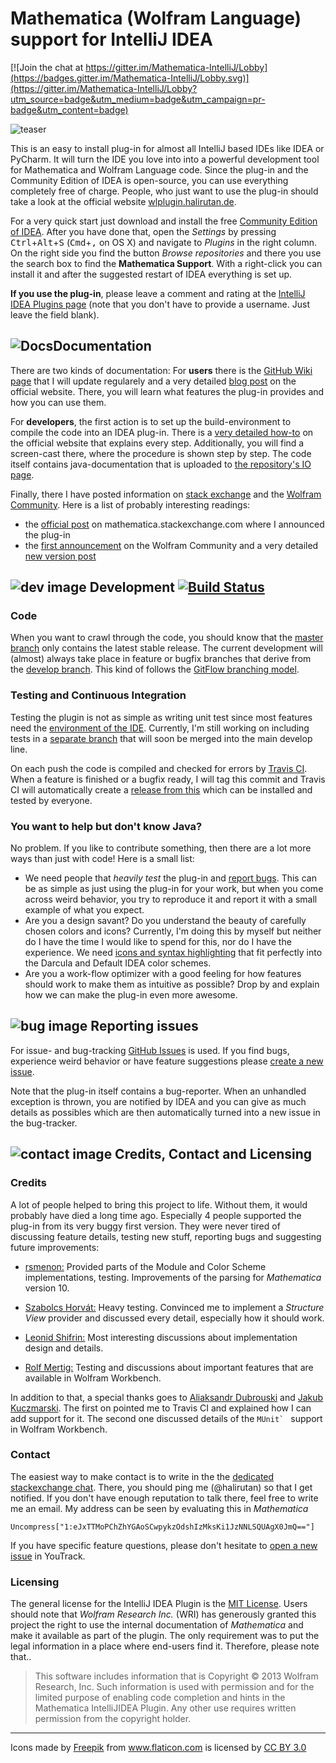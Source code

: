 # Mathematica (Wolfram Language) support for IntelliJ IDEA

[![Join the chat at https://gitter.im/Mathematica-IntelliJ/Lobby](https://badges.gitter.im/Mathematica-IntelliJ/Lobby.svg)](https://gitter.im/Mathematica-IntelliJ/Lobby?utm_source=badge&utm_medium=badge&utm_campaign=pr-badge&utm_content=badge)

![teaser](http://i.stack.imgur.com/N5KVt.gif)

This is an easy to install plug-in for almost all IntelliJ based IDEs like IDEA or PyCharm. It will turn the IDE you love into into a powerful development tool for Mathematica and Wolfram Language  code. Since the plug-in and the Community Edition of IDEA  is open-source, you can use everything completely free of charge.
People, who just want to use the plug-in should take a look at the official website [wlplugin.halirutan.de](http://wlplugin.halirutan.de/).

For a very quick start just download and install the free [Community Edition of IDEA](https://www.jetbrains.com/idea/download/). After you have done that, open the *Settings* by pressing <kbd>Ctrl</kbd>+<kbd>Alt</kbd>+<kbd>S</kbd> (<kbd>Cmd</kbd>+<kbd>,</kbd> on OS X) and navigate to *Plugins* in the right column. On the right side you find the button *Browse repositories* and there you use the search box to find the **Mathematica Support**. With a right-click you can install it and after the suggested restart of IDEA everything is set up.

**If you use the plug-in**, please leave a comment and rating at the [IntelliJ IDEA Plugins page](https://plugins.jetbrains.com/plugin/writeComment?pr=idea&pluginId=7232)
 (note that you don't have to provide a username. Just leave the field blank).
## ![Docs][doc-image]Documentation

There are two kinds of documentation: For **users** there is the [GitHub Wiki page](https://github.com/halirutan/Mathematica-IntelliJ-Plugin/wiki) that I will update regularely and a very detailed [blog post](http://wlplugin.halirutan.de/index.php/blog/7-how-to-use-idea-effectively-with-mathematica-code) on the official website. There, you will learn what features the plug-in provides and how you can use them.

For **developers**, the first action is to set up the build-environment to compile the code into an IDEA plug-in. There is a [very detailed how-to](http://wlplugin.halirutan.de/index.php/blog/5-plugin-development-how-to-start) on the official website that explains every step. Additionally, you will find a screen-cast there, where the procedure is shown step by step. The code itself contains java-documentation that is uploaded to [the repository's IO page](http://halirutan.github.io/Mathematica-IntelliJ-Plugin/).

Finally, there I have posted information on [stack exchange](http://mathematica.stackexchange.com/questions) and the [Wolfram Community](http://community.wolfram.com/). Here is a list of probably interesting readings:

- the [official post](http://mathematica.stackexchange.com/q/24556/187) on mathematica.stackexchange.com where I announced the plug-in
- the [first announcement](http://community.wolfram.com/groups/-/m/t/139047?p_p_auth=Lp2pA68y) on the Wolfram Community and a very detailed [new version post](http://community.wolfram.com/groups/-/m/t/353812?p_p_auth=Lp2pA68y)


## ![dev image][dev-image] Development  [![Build Status](https://travis-ci.org/halirutan/Mathematica-IntelliJ-Plugin.svg?branch=develop)](https://travis-ci.org/halirutan/Mathematica-IntelliJ-Plugin)

### Code

When you want to crawl through the code, you should know that the [master branch](https://github.com/halirutan/Mathematica-IntelliJ-Plugin/tree/master) only contains the latest stable release. The current development will (almost) always take place in feature or bugfix branches that derive from the [develop branch](https://github.com/halirutan/Mathematica-IntelliJ-Plugin). This kind of follows the [GitFlow branching model](http://nvie.com/posts/a-successful-git-branching-model/).

### Testing and Continuous Integration

Testing the plugin is not as simple as writing unit test since most features need the [environment of the IDE](https://confluence.jetbrains.com/display/IDEADEV/Testing+IntelliJ+IDEA+Plugins). Currently, I'm still working on including tests in a [separate branch](https://github.com/halirutan/Mathematica-IntelliJ-Plugin/tree/code_testing) that will soon be merged into the main develop line.

On each push the code is compiled and checked for errors by [Travis CI](https://travis-ci.org/halirutan/Mathematica-IntelliJ-Plugin).
When a feature is finished or a bugfix ready, I will tag this commit and Travis CI will automatically create a [release from this](https://github.com/halirutan/Mathematica-IntelliJ-Plugin/releases) which can be installed and tested by everyone.

### You want to help but don't know Java?

No problem. If you like to contribute something, then there are a lot more ways than just with code! Here is a small list:

- We need people that *heavily test* the plug-in and [report bugs](http://halirutan.myjetbrains.com/youtrack/newissue). This can be as simple as just using the plug-in for your work, but when you come across weird behavior, you try to reproduce it and report it with a small example of what you expect.
- Are you a design savant? Do you understand the beauty of carefully chosen colors and icons? Currently, I'm doing this by myself but neither do I have the time I would like to spend for this, nor do I have the experience. We need [icons and syntax highlighting](http://community.wolfram.com/c/portal/getImageAttachment?filename=structureView.png&userId=44126) that fit perfectly into the Darcula and Default IDEA color schemes.
- Are you a work-flow optimizer with a good feeling for how features should work to make them as intuitive as possible? Drop by and explain how we can make the plug-in even more awesome.


## ![bug image][issues-image] Reporting issues

For issue- and bug-tracking [GitHub Issues](https://github.com/halirutan/Mathematica-IntelliJ-Plugin/issues) is used.
If you find bugs, experience weird behavior or have feature suggestions please [create a new issue](https://github.com/halirutan/Mathematica-IntelliJ-Plugin/issues/new). 

Note that the plug-in itself contains a bug-reporter. When an unhandled exception is thrown, you are notified by IDEA and
you can give as much details as possibles which are then automatically turned into a new issue in the bug-tracker.

## ![contact image][contact-image] Credits, Contact and Licensing
### Credits
A lot of people helped to bring this project to life. Without them, it would probably have died a long time ago. Especially 4 people supported the plug-in from its very buggy first version. They were never tired of discussing feature details, testing new stuff, reporting bugs and suggesting future improvements:

- [rsmenon:](https://github.com/rsmenon) Provided parts of the Module and Color Scheme implementations, testing. Improvements of the parsing for *Mathematica* version 10.

- [Szabolcs Horvát:](https://github.com/szhorvat) Heavy testing. Convinced me to implement a *Structure View* provider and discussed every detail, especially how it should work.

- [Leonid Shifrin:](https://github.com/lshifr) Most interesting discussions about implementation design and details.

- [Rolf Mertig:](http://www.gluonvision.com/) Testing and discussions about important features that are available in Wolfram Workbench.

In addition to that, a special thanks goes to [Aliaksandr Dubrouski](https://github.com/dubrousky) and [Jakub Kuczmarski](https://github.com/jkuczm). The first on pointed me to Travis CI and explained how I can add support for it. The second one discussed details of the ``MUnit` `` support in Wolfram Workbench.

### Contact

The easiest way to make contact is to write in the the [dedicated stackexchange chat](http://chat.stackexchange.com/rooms/8636/intellijidea-plugin-for-mathematica). There, you should ping me (@halirutan) so that I get notified. If you don't have enough reputation to talk there, feel free to write me an email. My address can be seen by evaluating this in *Mathematica*

    Uncompress["1:eJxTTMoPChZhYGAoSCwpykzOdshIzMksKi1JzNNLSQUAgX0JmQ=="]

If you have specific feature questions, please don't hesitate to [open a new issue](http://halirutan.myjetbrains.com/youtrack/newissue) in YouTrack.

### Licensing

The general license for the IntelliJ IDEA Plugin is the [MIT License](https://github.com/halirutan/Mathematica-IntelliJ-Plugin/blob/develop/LICENSE). Users should note that *Wolfram Research Inc.* (WRI) has generously granted this project the right to use the internal documentation of *Mathematica* and make it available as part of the plugin. The only requirement was to put the legal information in a place where end-users find it. Therefore, please note that..

> This software includes information that is Copyright © 2013 Wolfram Research, Inc.
> Such information is used with permission and for the limited purpose of enabling
> code completion and hints in the Mathematica IntelliJIDEA Plugin.  Any other use
> requires written permission from the copyright holder.

----

<div>Icons made by <a href="http://www.freepik.com" title="Freepik">Freepik</a> from <a href="http://www.flaticon.com" title="Flaticon">www.flaticon.com</a>         is licensed by <a href="http://creativecommons.org/licenses/by/3.0/" title="Creative Commons BY 3.0">CC BY 3.0</a></div>


[doc-image]: http://i.stack.imgur.com/erf8e.png
[dev-image]: http://i.stack.imgur.com/D9G2G.png
[issues-image]: http://i.stack.imgur.com/K4fGd.png
[contact-image]: http://i.stack.imgur.com/tCbmW.png
